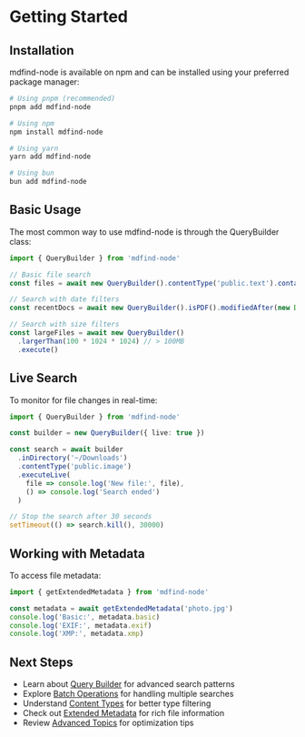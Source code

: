 # Getting Started

## Installation

mdfind-node is available on npm and can be installed using your preferred package manager:

```bash
# Using pnpm (recommended)
pnpm add mdfind-node

# Using npm
npm install mdfind-node

# Using yarn
yarn add mdfind-node

# Using bun
bun add mdfind-node
```

## Basic Usage

The most common way to use mdfind-node is through the QueryBuilder class:

```typescript
import { QueryBuilder } from 'mdfind-node'

// Basic file search
const files = await new QueryBuilder().contentType('public.text').containing('important').execute()

// Search with date filters
const recentDocs = await new QueryBuilder().isPDF().modifiedAfter(new Date('2024-01-01')).execute()

// Search with size filters
const largeFiles = await new QueryBuilder()
  .largerThan(100 * 1024 * 1024) // > 100MB
  .execute()
```

## Live Search

To monitor for file changes in real-time:

```typescript
import { QueryBuilder } from 'mdfind-node'

const builder = new QueryBuilder({ live: true })

const search = await builder
  .inDirectory('~/Downloads')
  .contentType('public.image')
  .executeLive(
    file => console.log('New file:', file),
    () => console.log('Search ended')
  )

// Stop the search after 30 seconds
setTimeout(() => search.kill(), 30000)
```

## Working with Metadata

To access file metadata:

```typescript
import { getExtendedMetadata } from 'mdfind-node'

const metadata = await getExtendedMetadata('photo.jpg')
console.log('Basic:', metadata.basic)
console.log('EXIF:', metadata.exif)
console.log('XMP:', metadata.xmp)
```

## Next Steps

- Learn about [Query Builder](../query-builder) for advanced search patterns
- Explore [Batch Operations](../batch) for handling multiple searches
- Understand [Content Types](../content-types) for better type filtering
- Check out [Extended Metadata](../metadata) for rich file information
- Review [Advanced Topics](../advanced-topics) for optimization tips
